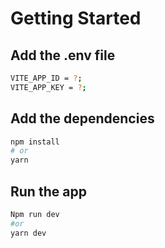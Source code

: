 # Getting Started


## Add the .env file 

```bash
VITE_APP_ID = ?;
VITE_APP_KEY = ?;
```

## Add the dependencies

```bash
npm install
# or
yarn
```

## Run the app

```bash
Npm run dev
#or
yarn dev
```
